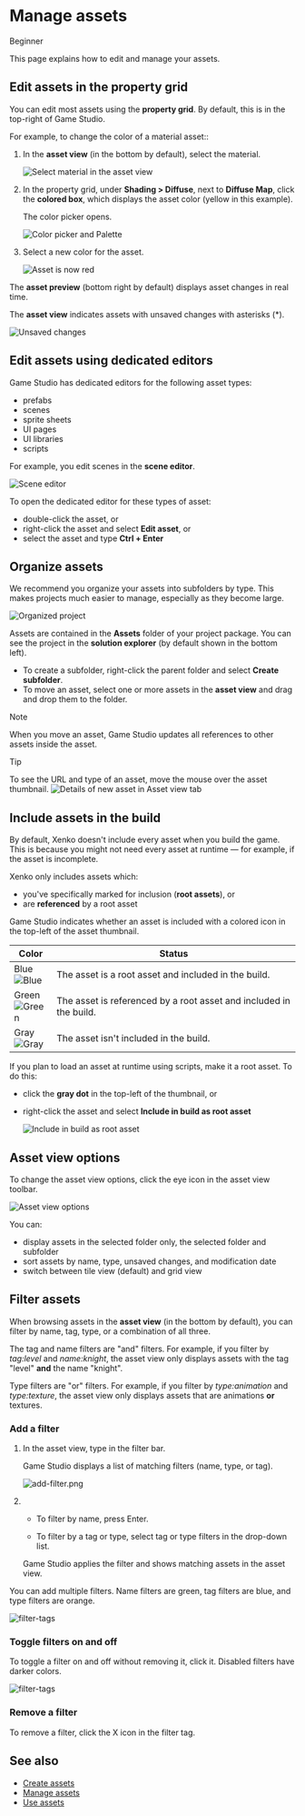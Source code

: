 # Manage assets

<span class="label label-doc-level">Beginner</span>

This page explains how to edit and manage your assets.

## Edit assets in the property grid

You can edit most assets using the **property grid**. By default, this is in the top-right of Game Studio.

For example, to change the color of a material asset::

 1. In the **asset view** (in the bottom by default), select the material. 
 
	![Select material in the asset view](../get-started/media/edit-asset-sphere-material-asset-view-tab.png)

 2. In the property grid, under **Shading > Diffuse**, next to **Diffuse Map**, click the **colored box**, which displays the asset color (yellow in this example).
 
	The color picker opens.
 
	![Color picker and Palette](../get-started/media/edit-asset-color-picker-palette-diffuse.png)
	
 4. Select a new color for the asset.
	
	![Asset is now red](../get-started/media/edit-asset-color-change-selected-asset.png)

The **asset preview** (bottom right by default) displays asset changes in real time.

The **asset view** indicates assets with unsaved changes with asterisks (*).

![Unsaved changes](../get-started/media/asset-unsaved-changes.png)

## Edit assets using dedicated editors

Game Studio has dedicated editors for the following asset types:

* prefabs
* scenes
* sprite sheets
* UI pages
* UI libraries
* scripts

For example, you edit scenes in the **scene editor**.

![Scene editor](media/manage-assets-scene-editor.png)

To open the dedicated editor for these types of asset:

* double-click the asset, or
* right-click the asset and select **Edit asset**, or
* select the asset and type **Ctrl + Enter**

## Organize assets

We recommend you organize your assets into subfolders by type. This makes projects much easier to manage, especially as they become large.

![Organized project](media/manage-assets-organized-project.png)

Assets are contained in the **Assets** folder of your project package. You can see the project in the **solution explorer** (by default shown in the bottom left).

* To create a subfolder, right-click the parent folder and select **Create subfolder**.
* To move an asset, select one or more assets in the **asset view** and drag and drop them to the folder.

> [!NOTE]
> When you move an asset, Game Studio updates all references to other assets inside the asset.

> [!TIP]
> To see the URL and type of an asset, move the mouse over the asset thumbnail.
> ![Details of new asset in Asset view tab](../get-started/media/asset-creation-solution-explorer.png)
 
## Include assets in the build

By default, Xenko doesn't include every asset when you build the game. This is because you might not need every asset at runtime — for example, if the asset is incomplete.

Xenko only includes assets which:

* you've specifically marked for inclusion (**root assets**), or 
* are **referenced** by a root asset

Game Studio indicates whether an asset is included with a colored icon in the top-left of the asset thumbnail.

Color | Status
------|--------
Blue <br>![Blue](media/manage-assets-reference-asset.png)</br> | The asset is a root asset and included in the build.
Green <br>![Green](media/manage-assets-include-asset.png)</br> | The asset is referenced by a root asset and included in the build.
Gray <br>![Gray](media/manage-assets-exclude-asset.png)</br> | The asset isn't included in the build.

If you plan to load an asset at runtime using scripts, make it a root asset. To do this:

* click the **gray dot** in the top-left of the thumbnail, or

* right-click the asset and select **Include in build as root asset**

    ![Include in build as root asset](media/right-click-include-in-build-as-root-asset.png)

## Asset view options

To change the asset view options, click the eye icon in the asset view toolbar.

![Asset view options](../get-started/media/asset-view-options.png)

You can:

* display assets in the selected folder only, the selected folder and subfolder 
* sort assets by name, type, unsaved changes, and modification date
* switch between tile view (default) and grid view

## Filter assets

When browsing assets in the **asset view** (in the bottom by default), you can filter by name, tag, type, or a combination of all three.

The tag and name filters are "and" filters. For example, if you filter by *tag:level* and *name:knight*, the asset view only displays assets with the tag "level" **and** the name "knight".

Type filters are "or" filters. For example, if you filter by *type:animation* and *type:texture*, the asset view only displays assets that are animations **or** textures.

### Add a filter

1. In the asset view, type in the filter bar.

    Game Studio displays a list of matching filters (name, type, or tag).

    ![add-filter.png](media/add-filter.png)

2. * To filter by name, press Enter.

    * To filter by a tag or type, select tag or type filters in the drop-down list.

    Game Studio applies the filter and shows matching assets in the asset view. 
    
You can add multiple filters. Name filters are green, tag filters are blue, and type filters are orange.

![filter-tags](media/filter-tags.png)
    
### Toggle filters on and off

To toggle a filter on and off without removing it, click it. Disabled filters have darker colors.

![filter-tags](../get-started/media/disabled-filter-tags.png)

### Remove a filter

To remove a filter, click the X icon in the filter tag.

## See also

* [Create assets](create-assets.md)
* [Manage assets](manage-assets.md)
* [Use assets](use-assets.md)